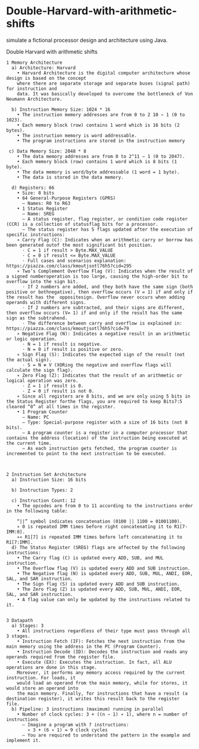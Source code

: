 # Double-Harvard-with-arithmetic-shifts
simulate a fictional processor design and architecture using Java.


Double Harvard with arithmetic shifts


    1 Memory Architecture 
      a) Architecture: Harvard
        • Harvard Architecture is the digital computer architecture whose design is based on the concept
        where there are separate storage and separate buses (signal path) for instruction and
        data. It was basically developed to overcome the bottleneck of Von Neumann Architecture.

      b) Instruction Memory Size: 1024 * 16
        • The instruction memory addresses are from 0 to 2 10 − 1 (0 to 1023).
        • Each memory block (row) contains 1 word which is 16 bits (2 bytes).
        • The instruction memory is word addressable.
        • The program instructions are stored in the instruction memory
     
     c) Data Memory Size: 2048 * 8 
        • The data memory addresses are from 0 to 2^11 − 1 (0 to 2047).
        • Each memory block (row) contains 1 word which is 8 bits (1 byte).
        • The data memory is word/byte addressable (1 word = 1 byte).
        • The data is stored in the data memory.

      d) Registers: 66
        • Size: 8 bits
        • 64 General-Purpose Registers (GPRS)
          – Names: R0 to R63
        • 1 Status Register
          – Name: SREG
          – A status register, flag register, or condition code register (CCR) is a collection of statusflag bits for a processor.
          – The status register has 5 flags updated after the execution of specific instructions:
        ∗ Carry Flag (C): Indicates when an arithmetic carry or borrow has been generated outof the most significant bit position.
          · C = 1 if result > Byte.MAX_VALUE
          · C = 0 if result <= Byte.MAX_VALUE
          · Full cases and scenarios explanation: https://piazza.com/class/kmoutjsotl76h5?cid=295
        ∗ Two’s Complement Overflow Flag (V): Indicates when the result of a signed numberoperation is too large, causing the high-order bit to overflow into the sign bit.
          · If 2 numbers are added, and they both have the same sign (both positive or bothnegative), then overflow occurs (V = 1) if and only if the result has the  oppositesign. Overflow never occurs when adding operands with different signs.
          · If 2 numbers are subtracted, and their signs are different, then overflow occurs (V= 1) if and only if the result has the same sign as the subtrahend.
          · The difference between carry and overflow is explained in: https://piazza.com/class/kmoutjsotl76h5?cid=79
        ∗ Negative Flag (N): Indicates a negative result in an arithmetic or logic operation.
          · N = 1 if result is negative.
          · N = 0 if result is positive or zero.
        ∗ Sign Flag (S): Indicates the expected sign of the result (not the actual sign).
          · S = N ⊕ V (XORing the negative and overflow flags will calculate the sign flag).
        ∗ Zero Flag (Z): Indicates that the result of an arithmetic or logical operation was zero.
          · Z = 1 if result is 0.
          · Z = 0 if result is not 0.
        ∗ Since all registers are 8 bits, and we are only using 5 bits in the Status Register forthe flags, you are required to keep Bits7:5 cleared “0” at all times in the register.
        • 1 Program Counter
          – Name: PC
          – Type: Special-purpose register with a size of 16 bits (not 8 bits).
          – A program counter is a register in a computer processor that contains the address (location) of the instruction being executed at the current time.
          – As each instruction gets fetched, the program counter is incremented to point to the next instruction to be executed.



    2 Instruction Set Architecture
      a) Instruction Size: 16 bits
      
      b) Instruction Types: 2
     
      c) Instruction Count: 12
        • The opcodes are from 0 to 11 according to the instructions order in the following table:

        “||” symbol indicates concatenation (0100 || 1100 = 01001100).
        ∗ 0 is repeated IMM times before right concatenating it to R1[7-IMM:0].
        ∗∗ R1[7] is repeated IMM times before left concatenating it to R1[7:IMM].
      d) The Status Register (SREG) flags are affected by the following instructions:
        • The Carry flag (C) is updated every ADD, SUB, and MUL instruction.
        • The Overflow flag (V) is updated every ADD and SUB instruction.
        • The Negative flag (N) is updated every ADD, SUB, MUL, ANDI, EOR, SAL, and SAR instruction.
        • The Sign flag (S) is updated every ADD and SUB instruction.
        • The Zero flag (Z) is updated every ADD, SUB, MUL, ANDI, EOR, SAL, and SAR instruction.
        • A flag value can only be updated by the instructions related to it.
        
        
    3 Datapath
      a) Stages: 3
        • All instructions regardless of their type must pass through all 3 stages.
        • Instruction Fetch (IF): Fetches the next instruction from the main memory using the address in the PC (Program Counter).
        • Instruction Decode (ID): Decodes the instruction and reads any operands required from the register file.
        • Execute (EX): Executes the instruction. In fact, all ALU operations are done in this stage.
        Moreover, it performs any memory access required by the current instruction. For loads, it
        would load an operand from the main memory, while for stores, it would store an operand into
        the main memory. Finally, for instructions that have a result (a destination register), it writes this result back to the register file.
      b) Pipeline: 3 instructions (maximum) running in parallel
        • Number of clock cycles: 3 + ((n − 1) ∗ 1), where n = number of instructions
          – Imagine a program with 7 instructions:
            ∗ 3 + (6 ∗ 1) = 9 clock cycles
          – You are required to understand the pattern in the example and implement it.


